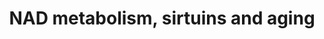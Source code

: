 ---
annotations:
- id: PW:0002584
  parent: classic metabolic pathway
  type: Pathway Ontology
  value: Sirtuin mediated pathway
- id: PW:0000651
  parent: regulatory pathway
  type: Pathway Ontology
  value: aging pathway
- id: PW:0000002
  parent: classic metabolic pathway
  type: Pathway Ontology
  value: classic metabolic pathway
authors:
- Khanspers
- Susan
- AlexanderPico
- Jmelius
- Mkutmon
- MaintBot
- Eweitz
description: A model for DNA damage, inflammation, NAD+, and aging. Two key events,
  the activation of PARP by DNA damage and the decreased NAMPT expression associated
  with inflammation, lead to decreased SIRT1 and SIRT3 activity in the nucleus and
  mitochondria, respectively. Decreased SIRT1 activity is associated with further
  PARP activation and increased DNA damage. Decreased SIRT1 also leads to NF-kB activation
  and decreased FOXO3a activity, two factors that lead to increased inflammation.
  These contribute to the establishment of two parallel feed-forward self reinforcing
  loops that further accelerate the aging process. This process is initiated earlier
  and faster in patients with DNA damage repair defects (such as CS, XPA, and AT).
  Mitochondrial function is diminished as a result of decreased SIRT3 activity, leading
  to mitochondrial protein hyperacetylation, whereas decreased SIRT1 is associated
  with decreased TFAM (necessary for mitochondrial DNA replication and transcription)
  and decreased PGC-1a (necessary for mitochondrial biogenesis). Possible therapeutic
  interventions to restore NAD+ levels are illustrated for each of the key enzymes
  (red arrows). Based on fig 4 from http://science.sciencemag.org/content/350/6265/1208.long.  Proteins
  on this pathway have targeted assays available via the [https://assays.cancer.gov/available_assays?wp_id=WP3630
  CPTAC Assay Portal]
last-edited: 2022-02-26
organisms:
- Homo sapiens
redirect_from:
- /index.php/Pathway:WP3630
- /instance/WP3630
- /instance/WP3630_rr121716
revision: r121716
schema-jsonld:
- '@context': https://schema.org/
  '@id': https://wikipathways.github.io/pathways/WP3630.html
  '@type': Dataset
  creator:
    '@type': Organization
    name: WikiPathways
  description: A model for DNA damage, inflammation, NAD+, and aging. Two key events,
    the activation of PARP by DNA damage and the decreased NAMPT expression associated
    with inflammation, lead to decreased SIRT1 and SIRT3 activity in the nucleus and
    mitochondria, respectively. Decreased SIRT1 activity is associated with further
    PARP activation and increased DNA damage. Decreased SIRT1 also leads to NF-kB
    activation and decreased FOXO3a activity, two factors that lead to increased inflammation.
    These contribute to the establishment of two parallel feed-forward self reinforcing
    loops that further accelerate the aging process. This process is initiated earlier
    and faster in patients with DNA damage repair defects (such as CS, XPA, and AT).
    Mitochondrial function is diminished as a result of decreased SIRT3 activity,
    leading to mitochondrial protein hyperacetylation, whereas decreased SIRT1 is
    associated with decreased TFAM (necessary for mitochondrial DNA replication and
    transcription) and decreased PGC-1a (necessary for mitochondrial biogenesis).
    Possible therapeutic interventions to restore NAD+ levels are illustrated for
    each of the key enzymes (red arrows). Based on fig 4 from http://science.sciencemag.org/content/350/6265/1208.long.  Proteins
    on this pathway have targeted assays available via the [https://assays.cancer.gov/available_assays?wp_id=WP3630
    CPTAC Assay Portal]
  keywords:
  - FOXO1
  - FOXO3
  - HIF1A
  - NAD
  - NAMPT
  - NFKB1
  - Nicotinamide riboside
  - PARP inhibitors
  - PARP1
  - PPARG
  - ROS1
  - Resveratrol
  - SIRT1
  - SIRT3
  - TFAM
  - TORC2
  license: CC0
  name: NAD metabolism, sirtuins and aging
seo: CreativeWork
title: NAD metabolism, sirtuins and aging
wpid: WP3630
---
